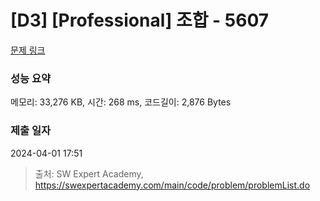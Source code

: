 # [D3] [Professional] 조합 - 5607 

[문제 링크](https://swexpertacademy.com/main/code/problem/problemDetail.do?contestProbId=AWXGKdbqczEDFAUo) 

### 성능 요약

메모리: 33,276 KB, 시간: 268 ms, 코드길이: 2,876 Bytes

### 제출 일자

2024-04-01 17:51



> 출처: SW Expert Academy, https://swexpertacademy.com/main/code/problem/problemList.do